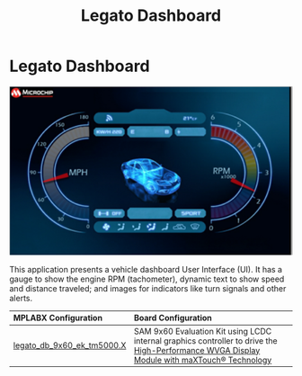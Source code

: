﻿---
parent: Example Applications
title: Legato Dashboard
nav_order: 1
---

# Legato Dashboard

![](./../../docs/html/legato_dashboard.png)

This application presents a vehicle dashboard User Interface (UI).  It has a gauge to show the engine RPM (tachometer), dynamic text to show speed and distance traveled; and images for indicators like turn signals and other alerts. 

|MPLABX Configuration|Board Configuration|
|:-------------------|:------------------|
| [legato_db_9x60_ek_tm5000.X](./firmware/legato_db_9x60_ek_tm5000.X/readme.md)| SAM 9x60 Evaluation Kit using LCDC internal graphics controller to drive the [High-Performance WVGA Display Module with maXTouch® Technology](https://www.microchip.com/DevelopmentTools/ProductDetails/PartNO/AC320005-5)|